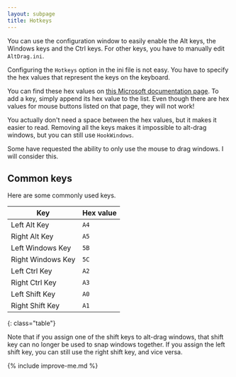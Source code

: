 ```yaml
---
layout: subpage
title: Hotkeys
---
```


You can use the configuration window to easily enable the Alt keys, the Windows keys and the Ctrl keys. For other keys, you have to manually edit `AltDrag.ini`.

Configuring the `Hotkeys` option in the ini file is not easy. You have to specify the hex values that represent the keys on the keyboard.

You can find these hex values on [this Microsoft documentation page](https://docs.microsoft.com/en-us/windows/win32/inputdev/virtual-key-codes). To add a key, simply append its hex value to the list. Even though there are hex values for mouse buttons listed on that page, they will not work!

You actually don't need a space between the hex values, but it makes it easier to read. Removing all the keys makes it impossible to alt-drag windows, but you can still use `HookWindows`.

Some have requested the ability to only use the mouse to drag windows. I will consider this.


## Common keys

Here are some commonly used keys.

| Key                | Hex value |
| ---                | --------- |
| Left Alt Key       | `A4` |
| Right Alt Key      | `A5` |
| Left Windows Key   | `5B` |
| Right Windows Key  | `5C` |
| Left Ctrl Key      | `A2` |
| Right Ctrl Key     | `A3` |
| Left Shift Key     | `A0` |
| Right Shift Key    | `A1` |
{: class="table"}

Note that if you assign one of the shift keys to alt-drag windows, that shift key can no longer be used to snap windows together. If you assign the left shift key, you can still use the right shift key, and vice versa.


{% include improve-me.md %}
